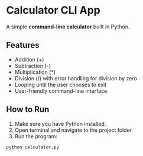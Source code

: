 # Calculator CLI App

A simple **command-line calculator** built in Python.  

## Features
- Addition (+)
- Subtraction (-)
- Multiplication (*)
- Division (/) with error handling for division by zero
- Looping until the user chooses to exit
- User-friendly command-line interface

## How to Run
1. Make sure you have Python installed.
2. Open terminal and navigate to the project folder.
3. Run the program:
```bash
python calculator.py
